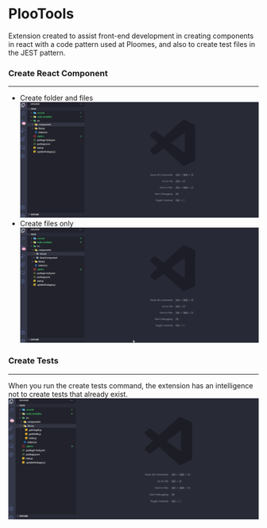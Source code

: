 # PlooTools
Extension created to assist front-end development in creating components in react with a code pattern used at Ploomes, and also to create test files in the JEST pattern.

### Create React Component
---------------------------
* Create folder and files
  ![](/img/example_1.gif)
* Create files only
  ![](/img/example_2.gif)

### Create Tests
---------------------------
When you run the create tests command, the extension has an intelligence not to create tests that already exist.
  ![](/img/example_3.gif)